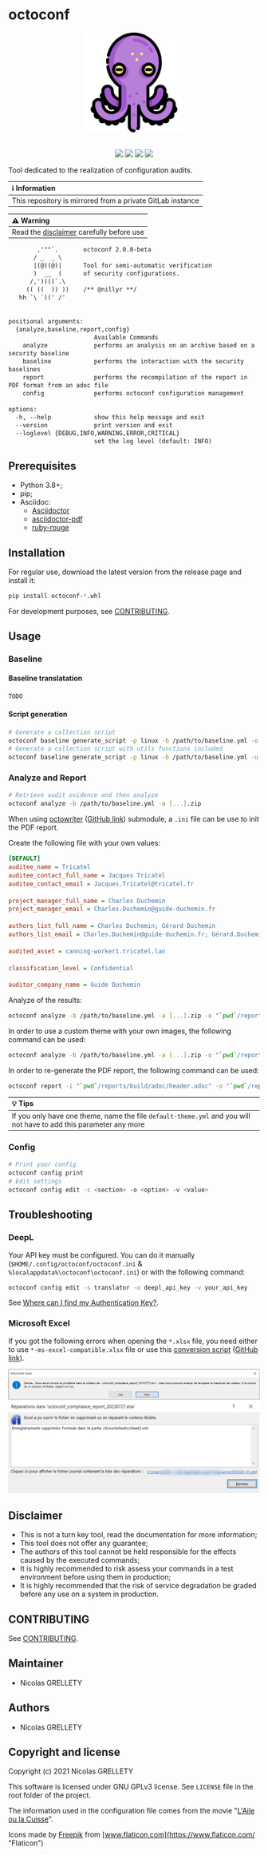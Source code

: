 # octoconf

<p align="center">
  <img width="200" height="200" src="resources/logo.png">
  <br/><br/>
</p>

<p align="center">
  <img src="https://img.shields.io/badge/python-3.8+-blue.svg">
  <img src="https://img.shields.io/badge/platform-Linux%2FmacOS%2FWindows-blue.svg">
  <img src="https://img.shields.io/badge/gitmoji-%20😜%20😍-FFDD67.svg">
  <img src="https://img.shields.io/badge/Changelog-gitmoji-brightgreen.svg">
</p>

Tool dedicated to the realization of configuration audits.

| :information_source: Information |
|:-----------------------------------------------------------|
| This repository is mirrored from a private GitLab instance |

| :warning: Warning |
|:--------------------------------------------------------|
| Read the [disclaimer](#disclaimer) carefully before use |

```text
        ,'""`.       octoconf 2.0.0-beta
       / _  _ \
       |(@)(@)|      Tool for semi-automatic verification
       )  __  (      of security configurations.
      /,'))((`.\
     (( ((  )) ))    /** @nillyr **/
   hh `\ `)(' /'


positional arguments:
  {analyze,baseline,report,config}
                        Available Commands
    analyze             performs an analysis on an archive based on a security baseline
    baseline            performs the interaction with the security baselines
    report              performs the recompilation of the report in PDF format from an adoc file
    config              performs octoconf configuration management

options:
  -h, --help            show this help message and exit
  --version             print version and exit
  --loglevel {DEBUG,INFO,WARNING,ERROR,CRITICAL}
                        set the log level (default: INFO)
```

## Prerequisites

- Python 3.8+;
- pip;
- Asciidoc:
  - [Asciidoctor](https://docs.asciidoctor.org/asciidoctor/latest/install/)
  - [asciidoctor-pdf](https://docs.asciidoctor.org/pdf-converter/latest/install/)
  - [ruby-rouge](https://docs.asciidoctor.org/asciidoctor/latest/syntax-highlighting/rouge/)

## Installation

For regular use, download the latest version from the release page and install it:

```bash
pip install octoconf-*.whl
```

For development purposes, see [CONTRIBUTING](CONTRIBUTING.md).

## Usage

### Baseline

#### Baseline translatation

`TODO`

#### Script generation

```bash
# Generate a collection script
octoconf baseline generate_script -p linux -b /path/to/baseline.yml -o /path/to/output_script.sh
# Generate a collection script with utils functions included
octoconf baseline generate_script -p linux -b /path/to/baseline.yml -u /path/to/utils_script.sh -o /path/to/output_script.sh
```

### Analyze and Report

```bash
# Retrieve audit evidence and then analyze
octoconf analyze -b /path/to/baseline.yml -a [...].zip
```

When using [octowriter](https://gitlab.internal.lan/octo-project/octowriter) ([GitHub link](https://github.com/nillyr/octowriter)) submodule, a `.ini` file can be use to init the PDF report.

Create the following file with your own values:

```ini
[DEFAULT]
auditee_name = Tricatel
auditee_contact_full_name = Jacques Tricatel
auditee_contact_email = Jacques.Tricatel@tricatel.fr

project_manager_full_name = Charles Duchemin
project_manager_email = Charles.Duchemin@guide-duchemin.fr

authors_list_full_name = Charles Duchemin; Gérard Duchemin
authors_list_email = Charles.Duchemin@guide-duchemin.fr; Gérard.Duchemin@guide-duchemin.fr

audited_asset = canning-worker1.tricatel.lan

classification_level = Confidential

auditor_company_name = Guide Duchemin
```

Analyze of the results:

```bash
octoconf analyze -b /path/to/baseline.yml -a [...].zip -o "`pwd`/reports/" --ini /path/to/ini_file.ini
```

In order to use a custom theme with your own images, the following command can be used:

```bash
octoconf analyze -b /path/to/baseline.yml -a [...].zip -o "`pwd`/reports/" --ini /path/to/ini_file.ini --template-name template_name --pdf-theme theme_name.yml
```

In order to re-generate the PDF report, the following command can be used:

```bash
octoconf report -i "`pwd`/reports/build/adoc/header.adoc" -o "`pwd`/reports/" --template-name template_name --pdf-theme theme_name.yml
```

| :bulb: Tips |
|:-----------------------------------------------------------|
| If you only have one theme, name the file `default-theme.yml` and you will not have to add this parameter any more |

### Config

```bash
# Print your config
octoconf config print
# Edit settings
octoconf config edit -s <section> -o <option> -v <value>
```

## Troubleshooting

### DeepL

Your API key must be configured. You can do it manually (`$HOME/.config/octoconf/octoconf.ini` & `%localappdata%\octoconf\octoconf.ini`) or with the following command:

```bash
octoconf config edit -s translator -o deepl_api_key -v your_api_key
```

See [Where can I find my Authentication Key?](https://support.deepl.com/hc/en-us/articles/360020695820-Authentication-Key).

### Microsoft Excel

If you got the following errors when opening the `*.xlsx` file, you need either to use `*-ms-excel-compatible.xlsx` file or use this [conversion script](https://gitlab.internal.lan/octo-project/octokonverter/-/blob/main/scripts/octoconf_xlsx_to_ms_excel.py) ([GitHub link](https://github.com/nillyr/octokonverter/blob/main/scripts/octoconf_xlsx_to_ms_excel.py)).

![excel-err1](resources/non-excel-open-on-ms-excel.png)
![excel-err2](resources/non-excel-open-on-ms-excel-2.png)

## Disclaimer

- This is not a turn key tool, read the documentation for more information;
- This tool does not offer any guarantee;
- The authors of this tool cannot be held responsible for the effects caused by the executed commands;
- It is highly recommended to risk assess your commands in a test environment before using them in production;
- It is highly recommended that the risk of service degradation be graded before any use on a system in production.

## CONTRIBUTING

See [CONTRIBUTING](CONTRIBUTING.md).

## Maintainer

- Nicolas GRELLETY

## Authors

- Nicolas GRELLETY

## Copyright and license

Copyright (c) 2021 Nicolas GRELLETY

This software is licensed under GNU GPLv3 license. See `LICENSE` file in the root folder of the project.

The information used in the configuration file comes from the movie "[L'Aile ou la Cuisse](https://www.allocine.fr/film/fichefilm_gen_cfilm=47573.html)".

Icons made by [Freepik](https://www.flaticon.com/authors/freepik "Freepik") from [www.flaticon.com](https://www.flaticon.com/ "Flaticon")
